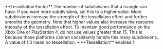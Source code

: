 <tr>
<td>**Tessellation Factor**</td>
<td>The number of subdivisions that a triangle can have. If you want more subdivisions, set this to a higher value. More subdivisions increase the strength of the tessellation effect and further smooths the geometry. Note that higher values also increase the resource intensity of the tessellation effect. To maintain good performance on the Xbox One or PlayStation 4, do not use values greater than 15. This is because these platforms cannot consistently handle this many subdivisions. A value of 1.0 mean no tessellation.</td>
<td>&#8226; **Tessellation** enabled</td>
<td>1</td>
</tr>
